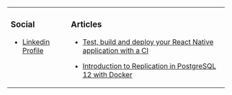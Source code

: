 <table>
  <tr>
    <td valign="top">

### Social
* [Linkedin Profile](https://www.linkedin.com/in/sorinsi/)

    </td>
    <td valign="top">

### Articles
* [Test, build and deploy your React Native application with a CI](https://sorinsi.github.io/articles/test-build-deploy-app.html)
* [Introduction to Replication in PostgreSQL 12 with Docker](https://sorinsi.github.io/articles/intro-postgres-replication.html)

    </td>
  </tr>
</table>
